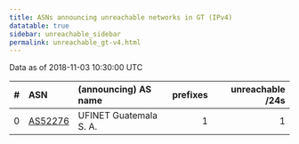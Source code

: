 ```yaml
---
title: ASNs announcing unreachable networks in GT (IPv4)
datatable: true
sidebar: unreachable_sidebar
permalink: unreachable_gt-v4.html
---
```


Data as of 2018-11-03 10:30:00 UTC


<div class="datatable-begin"></div>

|   # | ASN                                    | (announcing) AS name   |   prefixes |   unreachable /24s |
|----:|:---------------------------------------|:-----------------------|-----------:|-------------------:|
|   0 | [AS52276](unreachable_AS52276-v4.html) | UFINET Guatemala S. A. |          1 |                  1 |

<div class="datatable-end"></div>